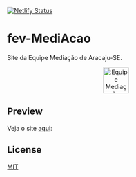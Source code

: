 [![Netlify Status](https://api.netlify.com/api/v1/badges/27dbe017-c209-45a9-8474-7ad300ef2d55/deploy-status)](https://app.netlify.com/sites/equipemediacao/deploys)

# fev-MediAcao

Site da Equipe Mediação de Aracaju-SE.

<p align="center">
  <a href="https://www.equipemediacao.com.br">
    <img alt="Equipe Mediação" src="https://www.equipemediacao.com.br/static/356c243b655f3825dc2ea4985ca955de/1ee78/mediacao-subtitulo.webp" width="60" />
  </a>
</p>

## Preview

Veja o site [aqui](https://www.equipemediacao.com.br/):

## License

[MIT](https://choosealicense.com/licenses/mit/)
